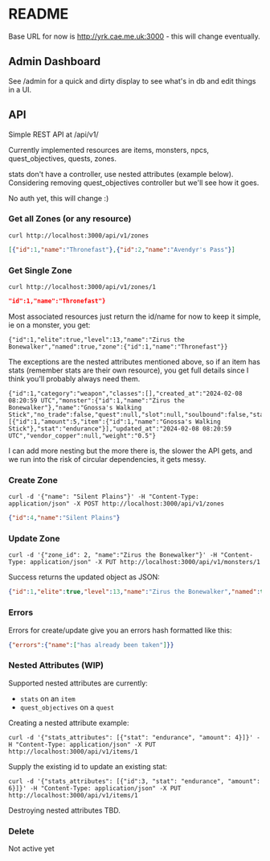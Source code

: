 # README

Base URL for now is http://yrk.cae.me.uk:3000 - this will change eventually.


## Admin Dashboard

See /admin for a quick and dirty display to see what's in db and edit things in a UI.


## API

Simple REST API at /api/v1/

Currently implemented resources are items, monsters, npcs, quest_objectives, quests, zones.

stats don't have a controller, use nested attributes (example below). Considering removing quest_objectives controller but we'll see how it goes.

No auth yet, this will change :)

### Get all Zones (or any resource)

```
curl http://localhost:3000/api/v1/zones
```

```json
[{"id":1,"name":"Thronefast"},{"id":2,"name":"Avendyr's Pass"}]
```

### Get Single Zone

```
curl http://localhost:3000/api/v1/zones/1
```

```json
"id":1,"name":"Thronefast"}
```

Most associated resources just return the id/name for now to keep it simple, ie on a monster, you get:

```
{"id":1,"elite":true,"level":13,"name":"Zirus the Bonewalker","named":true,"zone":{"id":1,"name":"Thronefast"}}
```

The exceptions are the nested attributes mentioned above, so if an item has stats (remember stats are their own resource), you get full details since I think you'll probably always need them.

```
{"id":1,"category":"weapon","classes":[],"created_at":"2024-02-08 08:20:59 UTC","monster":{"id":1,"name":"Zirus the Bonewalker"},"name":"Gnossa's Walking Stick","no_trade":false,"quest":null,"slot":null,"soulbound":false,"stats":[{"id":1,"amount":5,"item":{"id":1,"name":"Gnossa's Walking Stick"},"stat":"endurance"}],"updated_at":"2024-02-08 08:20:59 UTC","vendor_copper":null,"weight":"0.5"}
```

I can add more nesting but the more there is, the slower the API gets, and we run into the risk of circular dependencies, it gets messy.


### Create Zone

```
curl -d '{"name": "Silent Plains"}' -H "Content-Type: application/json" -X POST http://localhost:3000/api/v1/zones
```

```json
{"id":4,"name":"Silent Plains"}
```

### Update Zone

```
curl -d '{"zone_id": 2, "name":"Zirus the Bonewalker"}' -H "Content-Type: application/json" -X PUT http://localhost:3000/api/v1/monsters/1
```

Success returns the updated object as JSON:

```json
{"id":1,"elite":true,"level":13,"name":"Zirus the Bonewalker","named":true,"zone":{"id":1,"name":"Thronefast"}}
```

### Errors

Errors for create/update give you an errors hash formatted like this:

```json
{"errors":{"name":["has already been taken"]}}
```

### Nested Attributes (WIP)

Supported nested attributes are currently:

* `stats` on an `item`
* `quest_objectives` on a `quest`

Creating a nested attribute example:

```
curl -d '{"stats_attributes": [{"stat": "endurance", "amount": 4}]}' -H "Content-Type: application/json" -X PUT http://localhost:3000/api/v1/items/1
```

Supply the existing id to update an existing stat:

```
curl -d '{"stats_attributes": [{"id":3, "stat": "endurance", "amount": 6}]}' -H "Content-Type: application/json" -X PUT http://localhost:3000/api/v1/items/1
```

Destroying nested attributes TBD.


### Delete

Not active yet
